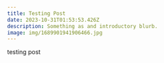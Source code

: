 ```yaml
---
title: Testing Post
date: 2023-10-31T01:53:53.426Z
description: Something as and introductory blurb.
image: img/1689901941906466.jpg
---
```

testing post
